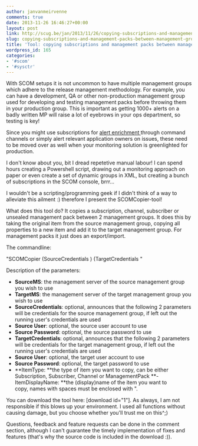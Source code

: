 ```yaml
---
author: janvanmeirvenne
comments: true
date: 2013-11-26 16:46:27+00:00
layout: post
link: http://scug.be/jan/2013/11/26/copying-subscriptions-and-management-packs-between-management-groups/
slug: copying-subscriptions-and-management-packs-between-management-groups
title: 'Tool: copying subscriptions and management packs between management groups'
wordpress_id: 165
categories:
- '#scom'
- '#sysctr'
---
```


With SCOM setups it is not uncommon to have multiple management groups which adhere to the release management methodology. For example, you can have a development, QA or other non-production management group used for developing and testing management packs before throwing them in your production group. This is important as getting 1000+ alerts on a badly written MP will raise a lot of eyebrows in your ops department, so testing is key!

Since you might use subscriptions for [alert enrichment ](http://blog.scomfaq.ch/2012/04/17/scom-2012-using-alert-customfields/)through command channels or simply alert relevant application owners on issues, these need to be moved over as well when your monitoring solution is greenlighted for production.

I don't know about you, bit I dread repetetive manual labour! I can spend hours creating a Powershell script, drawing out a monitoring approach on paper or even create a set of dynamic groups in XML, but creating a bunch of subscriptions in the SCOM console, brrr...

I wouldn't be a scripting/programming geek if I didn't think of a way to alleviate this ailment :) therefore I present the SCOMCopier-tool!

What does this tool do? It copies a subscription, channel, subscriber or unsealed management pack between 2 management groups. It does this by taking the original item from the source management group, copying all properties to a new item and add it to the target management group. For management packs it just does an export/import.

The commandline:

"SCOMCopier <Source MS> <Target MS> (SourceCredentials <Source User> <Source Password>) (TargetCredentials <Target User> <Target Password> <ItemType> <ItemDisplayName>"

Description of the parameters:

- **SourceMS**: the management server of the source management group you wish to use
- **TargetMS**: the management server of the target management group you wish to use
- **SourceCredentials**: optional, announces that the following 2 parameters will be credentials for the source management group, if left out the running user's credentials are used
- **Source User**: optional, the source user account to use
- **Source Password**: optional, the source password to use
- **TargetCredentials**: optional, announces that the following 2 parameters will be credentials for the target management group, if left out the running user's credentials are used
- **Source User**: optional, the target user account to use
- **Source Password**: optional, the target password to use
- **ItemType: **the type of item you want to copy, can be either Subscription, Subscriber, Channel or ManagementPack
**- ItemDisplayName: **the (display)name of the item you want to copy, names with spaces must be enclosed with ".

You can download the tool here: [download id="1"]. As always, I am not responsible if this blows up your environment. I used all functions without causing damage, but you choose whether you'll trust me on this^;)

Questions, feedback and feature requests can be done in the comment section, although I can't guarantee the timely implementation of fixes and features (that's why the source code is included in the download :)).
